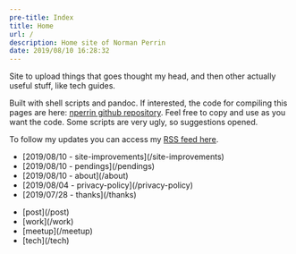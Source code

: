 ```yaml
---
pre-title: Index
title: Home
url: /
description: Home site of Norman Perrin
date: 2019/08/10 16:28:32
---
```


Site to upload things that goes thought my head, and then other actually useful stuff, like tech guides.

Built with shell scripts and pandoc. If interested, the code for compiling this pages are here: [nperrin github repository](https://github.com/NormanPerrin/nperrin/tree/src). Feel free to copy and use as you want the code. Some scripts are very ugly, so suggestions opened.

To follow my updates you can access my [RSS feed here](/feed/index.xml).

<nav id="file">
	<ul>
		<li>[<span class="mobile-hide">2019/08/10 - </span>site-improvements](/site-improvements)</li>
		<li>[<span class="mobile-hide">2019/08/10 - </span>pendings](/pendings)</li>
		<li>[<span class="mobile-hide">2019/08/10 - </span>about](/about)</li>
		<li>[<span class="mobile-hide">2019/08/04 - </span>privacy-policy](/privacy-policy)</li>
		<li>[<span class="mobile-hide">2019/07/28 - </span>thanks](/thanks)</li>
	</ul>
</nav>
<nav id="dir">
	<ul>
		<li>[post](/post)</li>
		<li>[work](/work)</li>
		<li>[meetup](/meetup)</li>
		<li>[tech](/tech)</li>
	</ul>
</nav>
